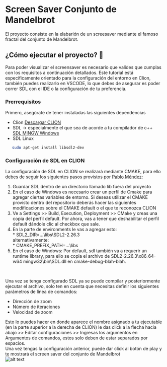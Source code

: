 # Screen Saver Conjunto de Mandelbrot
El proyecto consiste en la elabarión de un screesaver mediante el famoso fractal del conjunto de Mandelbrot.<br/>

## ¿Cómo ejecutar el proyecto? 🚀
Para poder visualizar el screensaver es necesario que valides que cumplas con los requisitos a continuación detallados. Este tutorial está específicamente orientado para la configuración del entorno en Clion, también puedes realizarlo en VSCODE, lo que debes de asegurar es poder correr SDL con el IDE o la configuración de tu preferencia.<br/>

### Prerrequisitos
Primero, asegúrate de tener instaladas las siguientes dependencias<br/>

* Clion 
[Descargar CLION](https://www.oracle.com/java/technologies/javase/jdk18-archive-downloads.html)<br/>
* SDL → especialmente el que sea de acorde a tu compilador de c++<br/>
[SDL MINGW Windows](https://github.com/libsdl-org/SDL/releases/download/release-2.26.4/SDL2-devel-2.26.4-mingw.zip)<br/>
* SDL Linux
 ```sh
    sudo apt-get install libsdl2-dev
  ```

### Configuración de SDL en CLION
La configuración de SDL en CLION se realizará mediante CMAKE, para ello debes de seguir los siguientes pasos provistos por [Pablo Méndez](https://github.com/El-Mendez/Paralela-Proyecto1/blob/main/CMakeLists.txt):<br/>

1. Guardar SDL dentro de un directorio llamado lib fuera del proyecto<br/>
 2. En el caso de Windows es necesario crear un perfil de Cmake para agregar ciertas variables de entorno. Si deseas utilizar el CMAKE provisto dentro del              repositorio deberás hacer las siguientes modificaciones sobre el CMAKE default o el que te reconozca CLION<br/>
  1. Ve a Settings >> Build, Execution, Deployment >> CMake y creas una copia del perfil default. Por ahora, vas a tener que deshabilitar el perfil                      default dándole clic al checkbox que sale.<br/>
  2. En la parte de environments le vas a agregar esto:<br/>
                     * SDL2_DIR=...\libs\SDL2-2.26.3 <br/>
                     alternativamente:<br/>
                     * CMAKE_PREFIX_PATH=...\libs <br/>
  3. En el caso de Windows: Por default, sdl también va a requerir un runtime library, para ello se copia el archivo de  SDL2-2.26.3\x86_64-w64          mingw32\bin\SDL.dll en cmake-debug-blah-blah.<br/>
<br/>

Una vez se tenga configurado SDL ya se puede compilar y posteriormente ejecutar el archivo, solo ten en cuenta que necesitas definir los siguientes parámetros de línea de comandos:
* Dirección de zoom
* Número de iteraciones
* Velocidad de zoom

Esto lo puedes hacer en donde aparece el nombre asignado a tu ejecutable (en la parte superior a la derecha de CLION) le das click a la flecha hacia abajo >> Editar configuraciones >> Ingresas los argumentos en Argumentos de comandos, estos solo deben de estar separados por espacios.
<br/>
Una vez tengas la configuración anterior, puede dar click al botón de play y te mostrará el screen saver del conjunto de Mandelbrot<br/>
![alt text](https://user-images.githubusercontent.com/54918136/227076621-09f7e87f-f7e0-46cf-950c-3814883fe863.png)<br/>


